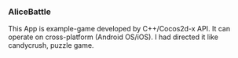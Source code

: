 ### AliceBattle
This App is example-game developed by C++/Cocos2d-x API.
It can operate on cross-platform (Android OS/iOS).
I had directed it like candycrush, puzzle game. 

